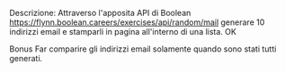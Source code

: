 Descrizione:
Attraverso l'apposita API di Boolean
https://flynn.boolean.careers/exercises/api/random/mail
generare 10 indirizzi email e stamparli in pagina all'interno di una lista. OK


Bonus
Far comparire gli indirizzi email solamente quando sono stati tutti generati.
